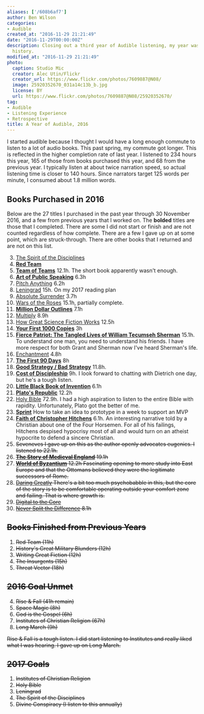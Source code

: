 ```yaml
---
aliases: ['/608b6af7']
author: Ben Wilson
categories:
- Audible
created_at: "2016-11-29 21:21:49"
date: "2016-11-29T00:00:00Z"
description: Closing out a third year of Audible listening, my year was focused on
  history.
modified_at: "2016-11-29 21:21:49"
photo:
  caption: Studio Mic
  creator: Alec Utin/Flickr
  creator_url: https://www.flickr.com/photos/7609887@N08/
  image: 25920352670_031a14c13b_b.jpg
  license: BY
  url: https://www.flickr.com/photos/7609887@N08/25920352670/
tag:
- Audible
- Listening Experience
- Retrospective
title: A Year of Audible, 2016
---
```


I started audible because I thought I would have a long enough commute to listen to a lot of audio books. This past spring, my commute got longer. This is reflected in the higher completion rate of last year. I listened to 234 hours this year, 165 of those from books purchased this year, and 68 from the previous year. I typically listen at about twice narration speed, so actual listening time is closer to 140 hours. Since narrators target 125 words per minute, I consumed about 1.8 million words.

<!--more-->

## Books Purchased in 2016

Below are the 27 titles I purchased in the past year through 30 November 2016, and a few from previous years that I worked on. The **bolded** titles are those that I completed. There are some I did not start or finish and are not counted regardless of how complete. There are a few I gave up on at some point, which are struck-through. There are other books that I returned and are not on this list.


3. [The Spirit of the Disciplines](http://amzn.to/2hZA9c5)
5. **[Red Team](http://amzn.to/2iamcst)**
6. **[Team of Teams](http://www.audible.com/pd/Business/Team-of-Teams-Audiobook/B00UVX3HRE)** 12.1h. The short book apparently wasn't enough.
7. **[Art of Public Speaking](http://www.audible.com/pd/Self-Development/The-Art-of-Public-Speaking-Lessons-from-the-Greatest-Speeches-in-History-Audiobook/B00DIFFY6E)** 6.3h
8. [Pitch Anything](https://www.amazon.com/Pitch-Anything-Innovative-Presenting-Persuading/dp/1501211757) 6.2h
9. [Leningrad](http://www.audible.com/pd/History/Leningrad-Audiobook/B00BNKAJCU) 15h. On my 2017 reading plan
10. [Absolute Surrender](http://www.audible.com/pd/Religion-Spirituality/Absolute-Surrender-Audiobook/B002V8HCNM) 3.7h
11. [Wars of the Roses](http://www.audible.com/pd/History/The-Wars-of-the-Roses-Audiobook/B00OHX9OBW) 15.1h, partially complete.
12. **[Million Dollar Outlines](http://www.audible.com/pd/Self-Development/Million-Dollar-Outlines-Audiobook/B00FA79AOA)** 7.1h
13. [Multiply](http://www.audible.com/pd/Religion-Spirituality/Multiply-Audiobook/B009ZOO116) 8.9h
14. [How Great Science Fiction Works](http://www.audible.com/pd/Sci-Fi-Fantasy/How-Great-Science-Fiction-Works-Audiobook/B01A1F8GSG) 12.5h
15. **[Your First 1000 Copies](http://www.audible.com/pd/Business/Your-First-1000-Copies-Audiobook/B00G3EHIAM)** 3h
16. **[Fierce Patriot: The Tangled Lives of William Tecumseh Sherman](http://www.audible.com/pd/Bios-Memoirs/Fierce-Patriot-Audiobook/B00LFVJQN0)** 15.1h. To understand one man, you need to understand his friends. I have more respect for both Grant and Sherman now I've heard Sherman's life.
17. [Enchantment](http://www.audible.com/pd/Business/Enchantment-Audiobook/B004QOUTUW) 4.8h
18. **[The First 90 Days](http://www.audible.com/pd/Business/The-First-90-Days-Updated-and-Expanded-Audiobook/B00CDVYKUA)** 8h
19. **[Good Strategy / Bad Strategy](https://www.audible.com/pd/Good-Strategy-Bad-Strategy-Audiobook/0593162927)** 11.8h.
20. **[Cost of Discipleship](http://www.audible.com/pd/Religion-Spirituality/The-Cost-of-Discipleship-Audiobook/B002V8L1SE)** 9h. I look forward to chatting with Dietrich one day, but he's a tough listen.
22. **[Little Black Book of Invention](http://www.audible.com/pd/Business/The-Little-Black-Book-of-Innovation-Audiobook/B006TCIVFE)** 6.1h
23. **[Plato's Republic](http://www.audible.com/pd/Classics/Platos-Republic-Audiobook/B00DG67A0S)** 12.2h
24. [Holy Bible](http://www.audible.com/pd/Religion-Spirituality/The-Holy-Bible-Holman-Christian-Standard-Bible-HCSB-Audiobook/B00DWHRI94) 72.9h. I had a high aspiration to listen to the entire Bible with rapidity. Unfortunately, Plato got the better of me.
25. **[Sprint](http://www.audible.com/pd/Business/Sprint-Audiobook/B019R2DSDM)** How to take an idea to prototype in a week to support an MVP
26. **[Faith of Christopher Hitchens](http://www.audible.com/pd/Bios-Memoirs/The-Faith-of-Christopher-Hitchens-Audiobook/B01D96LOPG)** 6.1h. An interesting narrative told by a Christian about one of the Four Horsemen. For all of his failings, Hitchens despised hypocrisy most of all and would turn on an atheist hypocrite to defend a sincere Christian.
26. <s>Seveneves<s> I gave up on this as the author openly advocates eugenics. I listened to 22.1h.
27. **[The Story of Medieval England](http://www.audible.com/pd/History/The-Story-of-Medieval-England-From-King-Arthur-to-the-Tudor-Conquest-Audiobook/B00DGBC6Y8)** 19.1h
28. **[World of Byzantium](http://www.audible.com/pd/History/The-World-of-Byzantium-Audiobook/B00DJ8JAY2)** 12.2h Fascinating opening to more study into East Europe and that the Ottomans believed they were the legitimate successors of Rome.
29. [Daring Greatly](https://www.audible.com/pd/Daring-Greatly-Audiobook/B07DX9W2CG) There's a bit too much psychobabble in this, but the core of the story is to be comfortable operating outside your comfort zone and failing. That is where growth is.
30. [Digital to the Core](http://www.audible.com/pd/Business/Digital-to-the-Core-Audiobook/B017TEVNYQ)
31. [Never Split the Difference](https://www.audible.com/pd/Never-Split-the-Difference-Audiobook/B01CF5O89G) 8.1h

## Books Finished from Previous Years

1. Red Team (11h)
2. History's Great Military Blunders (12h)
3. Writing Great Fiction (12h)
5. The Insurgents (15h)
10. Threat Vector (18h)

## 2016 Goal Unmet

4. Rise & Fall (41h remain)
6. Space Magic (8h)
7. God is the Gospel (6h)
8. Institutes of Christian Religion (67h)
9. Long March (9h)

Rise & Fall is a tough listen. I did start listening to Institutes and really liked what I was hearing. I gave up on Long March.

## 2017 Goals

1. Institutes of Christian Religion
2. Holy Bible
3. Leningrad
4. The Spirit of the Disciplines
5. Divine Conspiracy (I listen to this annually)

